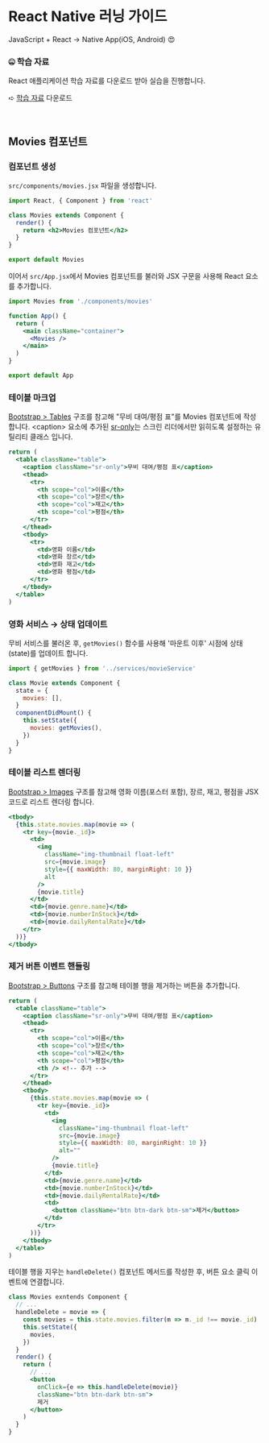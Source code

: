 # React Native 러닝 가이드

JavaScript + React → Native App(iOS, Android) 😍

### 🤐 학습 자료

React 애플리케이션 학습 자료를 다운로드 받아 실습을 진행합니다.

➪ [학습 자료](https://github.com/yamoo9/react-native/archive/react-02-ex.zip) 다운로드

<br>

## Movies 컴포넌트

### 컴포넌트 생성

`src/components/movies.jsx` 파일을 생성합니다.

```jsx
import React, { Component } from 'react'

class Movies extends Component {
  render() {
    return <h2>Movies 컴포넌트</h2>
  }
}

export default Movies
```

이어서 `src/App.jsx`에서 Movies 컴포넌트를 불러와 JSX 구문을 사용해 React 요소를 추가합니다.

```jsx
import Movies from './components/movies'

function App() {
  return (
    <main className="container">
      <Movies />
    </main>
  )
}

export default App
```

### 테이블 마크업

[Bootstrap > Tables](https://getbootstrap.com/docs/4.3/content/tables/) 구조를 참고해
"무비 대여/평점 표"를 Movies 컴포넌트에 작성합니다.
\<caption\> 요소에 추가된 [sr-only](https://getbootstrap.com/docs/4.3/utilities/screen-readers/)는 스크린 리더에서만 읽히도록 설정하는 유틸리티 클래스 입니다.

```jsx
return (
  <table className="table">
    <caption className="sr-only">무비 대여/평점 표</caption>
    <thead>
      <tr>
        <th scope="col">이름</th>
        <th scope="col">장르</th>
        <th scope="col">재고</th>
        <th scope="col">평점</th>
      </tr>
    </thead>
    <tbody>
      <tr>
        <td>영화 이름</td>
        <td>영화 장르</td>
        <td>영화 재고</td>
        <td>영화 평점</td>
      </tr>
    </tbody>
  </table>
)
```

### 영화 서비스 → 상태 업데이트

무비 서비스를 불러온 후, `getMovies()` 함수를 사용해 '마운트 이후' 시점에 상태(state)를 업데이트 합니다.

```jsx
import { getMovies } from '../services/movieService'

class Movie extends Component {
  state = {
    movies: [],
  }
  componentDidMount() {
    this.setState({
      movies: getMovies(),
    })
  }
}
```

### 테이블 리스트 렌더링

[Bootstrap > Images](https://getbootstrap.com/docs/4.3/content/images/) 구조를 참고해 영화 이름(포스터 포함), 장르, 재고, 평점을 JSX 코드로 리스트 렌더링 합니다.

```jsx
<tbody>
  {this.state.movies.map(movie => (
    <tr key={movie._id}>
      <td>
        <img
          className="img-thumbnail float-left"
          src={movie.image}
          style={{ maxWidth: 80, marginRight: 10 }}
          alt
        />
        {movie.title}
      </td>
      <td>{movie.genre.name}</td>
      <td>{movie.numberInStock}</td>
      <td>{movie.dailyRentalRate}</td>
    </tr>
  ))}
</tbody>
```

### 제거 버튼 이벤트 핸들링

[Bootstrap > Buttons](https://getbootstrap.com/docs/4.3/components/buttons/) 구조를 참고해 테이블 행을 제거하는 버튼을 추가합니다.

```jsx
return (
  <table className="table">
    <caption className="sr-only">무비 대여/평점 표</caption>
    <thead>
      <tr>
        <th scope="col">이름</th>
        <th scope="col">장르</th>
        <th scope="col">재고</th>
        <th scope="col">평점</th>
        <th /> <!-- 추가 -->
      </tr>
    </thead>
    <tbody>
      {this.state.movies.map(movie => (
        <tr key={movie._id}>
          <td>
            <img
              className="img-thumbnail float-left"
              src={movie.image}
              style={{ maxWidth: 80, marginRight: 10 }}
              alt=""
            />
            {movie.title}
          </td>
          <td>{movie.genre.name}</td>
          <td>{movie.numberInStock}</td>
          <td>{movie.dailyRentalRate}</td>
          <td>
            <button className="btn btn-dark btn-sm">제거</button>
          </td>
        </tr>
      ))}
    </tbody>
  </table>
)
```

테이블 행을 지우는 `handleDelete()` 컴포넌트 메서드를 작성한 후,
버튼 요소 클릭 이벤트에 연결합니다.

```jsx
class Movies exntends Component {
  // ...
  handleDelete = movie => {
    const movies = this.state.movies.filter(m => m._id !== movie._id)
    this.setState({
      movies,
    })
  }
  render() {
    return (
      // ...
      <button
        onClick={e => this.handleDelete(movie)}
        className="btn btn-dark btn-sm">
        제거
      </button>
    )
  }
}
```
